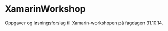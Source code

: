 XamarinWorkshop
===============
Oppgaver og løsningsforslag til Xamarin-workshopen på fagdagen 31.10.14.
